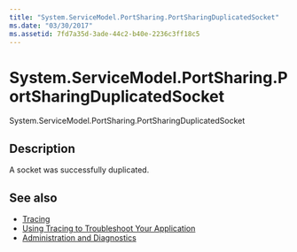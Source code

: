 ```yaml
---
title: "System.ServiceModel.PortSharing.PortSharingDuplicatedSocket"
ms.date: "03/30/2017"
ms.assetid: 7fd7a35d-3ade-44c2-b40e-2236c3ff18c5
---
```

# System.ServiceModel.PortSharing.PortSharingDuplicatedSocket
System.ServiceModel.PortSharing.PortSharingDuplicatedSocket  
  
## Description  
 A socket was successfully duplicated.  
  
## See also

- [Tracing](../../../../../docs/framework/wcf/diagnostics/tracing/index.md)
- [Using Tracing to Troubleshoot Your Application](../../../../../docs/framework/wcf/diagnostics/tracing/using-tracing-to-troubleshoot-your-application.md)
- [Administration and Diagnostics](../../../../../docs/framework/wcf/diagnostics/index.md)

